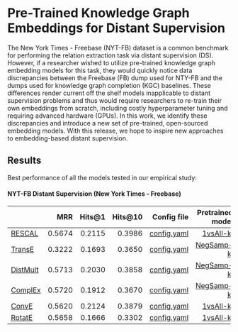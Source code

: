 # Pre-Trained Knowledge Graph Embeddings for Distant Supervision

The New York Times - Freebase (NYT-FB) dataset is a common benchmark for performing the relation extraction task via distant supervision (DS).
However, if a researcher wished to utilize pre-trained knowledge graph embedding models for this task, they would quickly notice data discrepancies between the Freebase (FB) dump used for NTY-FB and the dumps used for knowledge graph completion (KGC) baselines.
These differences render current off the shelf models inapplicable to distant supervision problems and thus would require researchers to re-train their own embeddings from scratch, including costly hyperparameter tuning and requiring advanced hardware (GPUs).
In this work, we identify these discrepancies and introduce a new set of pre-trained, open-sourced embedding models.
With this release, we hope to inspire new approaches to embedding-based distant supervision.

## Results

Best performance of all the models tested in our empirical study:

#### NYT-FB Distant Supervision (New York Times - Freebase)

|                                                                                                       |    MRR | Hits@1 | Hits@10 |                                                                                                                                   Config file |                                                                                                                                                                                                                                                                                                                                                                                                                                                                                                                                                                                  Pretrained model |
|-------------------------------------------------------------------------------------------------------|-------:|-------:|--------:|----------------------------------------------------------------------------------------------------------------------------------------------:|--------------------------------------------------------------------------------------------------------------------------------------------------------------------------------------------------------------------------------------------------------------------------------------------------------------------------------------------------------------------------------------------------------------------------------------------------------------------------------------------------------------------------------------------------------------------------------------------------:|
| [RESCAL](http://www.icml-2011.org/papers/438_icmlpaper.pdf)                                           | 0.5674 | 0.2115 |  0.3986 |                                                                  [config.yaml](https://storage.googleapis.com/nytfb_embeddings/rescal.config) |                                                                                                                                                                                                                                                                                                                                                                                                                                                                                                                [1vsAll-kl](https://storage.googleapis.com/nytfb_embeddings/rescal_best_nytfb.pt) |
| [TransE](https://papers.nips.cc/paper/5071-translating-embeddings-for-modeling-multi-relational-data) | 0.3222 | 0.1693 |  0.3650 |                                                                  [config.yaml](https://storage.googleapis.com/nytfb_embeddings/transe.config) |                                                                                                                                                                                                                                                                                                                                                                                                                                                                                                               [NegSamp-kl](https://storage.googleapis.com//nytfb_embeddings/transe_best_nytfb.pt) |
| [DistMult](https://www.microsoft.com/en-us/research/wp-content/uploads/2016/02/ICLR2015_updated.pdf)  | 0.5713 | 0.2030 |  0.3858 |                                                               [config.yaml](https://storage.googleapis.com/nytfb_embeddings/distmult.config) |                                                                                                                                                                                                                                                                                                                                                                                                                                                                                                              [NegSamp-kl](https://storage.googleapis.com/nytfb_embeddings/distmult_best_nytfb.pt) |
| [ComplEx](http://proceedings.mlr.press/v48/trouillon16.pdf)                                           | 0.5720 | 0.1912 |  0.3670 |                                                                 [config.yaml](https://storage.googleapis.com/nytfb_embeddings/complex.config) |                                                                                                                                                                                                                                                                                                                                                                                                                                                                                                               [NegSamp-kl](https://storage.googleapis.com/nytfb_embeddings/complex_best_nytfb.pt) |
| [ConvE](https://arxiv.org/abs/1707.01476)                                                             | 0.5620 | 0.2124 |  0.3879 |                                                                 [config.yaml](https://storage.googleapis.com/nytfb_embeddings/conve.config) |                                                                                                                                                                                                                                                                                                                                                                                                                                                                                                                  [1vsAll-kl](https://storage.googleapis.com/nytfb_embeddings/conve_best_nytfb.pt) |
| [RotatE](https://openreview.net/pdf?id=HkgEQnRqYQ)                                                    | 0.5658 | 0.1666 |  0.3302 |                                                                  [config.yaml](https://storage.googleapis.com/nytfb_embeddings/rotate.config) |                                                                                                                                                                                                                                                                                                                                                                                                                                                                                                                 [1vsAll-kl](https://storage.googleapis.com/nytfb_embeddings/rotate_best_nytfb.pt) |


